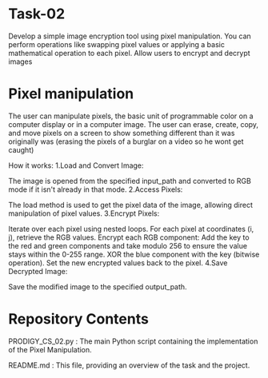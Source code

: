 # Task-02
Develop a simple image encryption tool using pixel manipulation. You can perform operations like swapping pixel values or applying a basic mathematical operation to each pixel. Allow users to encrypt and decrypt images

# Pixel manipulation
The user can manipulate pixels, the basic unit of programmable color on a computer display or in a computer image. The user can erase, create, copy, and move pixels on a screen to show something different than it was originally was (erasing the pixels of a burglar on a video so he wont get caught)

How it works: 1.Load and Convert Image:

The image is opened from the specified input_path and converted to RGB mode if it isn't already in that mode. 2.Access Pixels:

The load method is used to get the pixel data of the image, allowing direct manipulation of pixel values. 3.Encrypt Pixels:

Iterate over each pixel using nested loops. For each pixel at coordinates (i, j), retrieve the RGB values. Encrypt each RGB component: Add the key to the red and green components and take modulo 256 to ensure the value stays within the 0-255 range. XOR the blue component with the key (bitwise operation). Set the new encrypted values back to the pixel. 4.Save Decrypted Image:

Save the modified image to the specified output_path.

# Repository Contents
PRODIGY_CS_02.py : The main Python script containing the implementation of the Pixel Manipulation.

README.md : This file, providing an overview of the task and the project.
